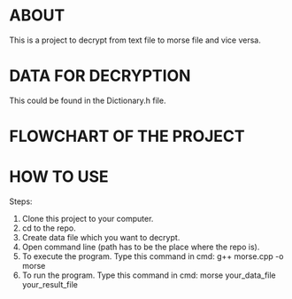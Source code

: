 # ABOUT

This is a project to decrypt from text file to morse file and vice versa.

# DATA FOR DECRYPTION

This could be found in the Dictionary.h file.

# FLOWCHART OF THE PROJECT


# HOW TO USE

Steps: 
1. Clone this project to your computer.
2. cd to the repo.
3. Create data file which you want to decrypt.
4. Open command line (path has to be the place where the repo is). 
5. To execute the program. Type this command in cmd:
    g++ morse.cpp -o morse 
6. To run the program. Type this command in cmd:
    morse your_data_file your_result_file